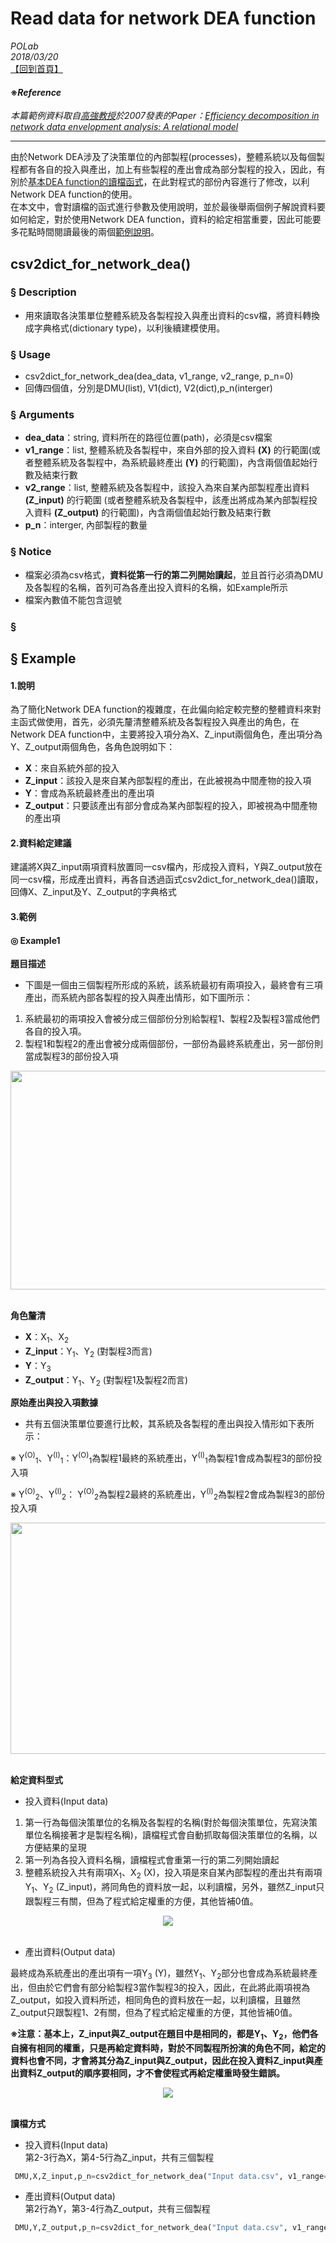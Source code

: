 # Read data for network DEA function
*POLab*
<br>
*2018/03/20*
<br>
[【回到首頁】](https://github.com/wurmen/DEA)
<br>
#### ※*Reference*
*本篇範例資料取自[高強教授](http://www.iim.ncku.edu.tw/files/11-1407-20368.php?Lang=zh-tw)於2007發表的Paper：[Efficiency decomposition in network data envelopment analysis: A relational model](https://www.sciencedirect.com/science/article/pii/S0377221707010077)*

------------

由於Network DEA涉及了決策單位的內部製程(processes)，整體系統以及每個製程都有各自的投入與產出，加上有些製程的產出會成為部分製程的投入，因此，有別於[基本DEA function的讀檔函式](https://github.com/wurmen/DEA/blob/master/Functions/readdata_function.md)，在此對程式的部份內容進行了修改，以利Network DEA function的使用。<br>
在本文中，會對讀檔的函式進行參數及使用說明，並於最後舉兩個例子解說資料要如何給定，對於使用Network DEA function，資料的給定相當重要，因此可能要多花點時間閱讀最後的兩個[範例說明](#Example)。

## csv2dict_for_network_dea()

### § Description
- 用來讀取各決策單位整體系統及各製程投入與產出資料的csv檔，將資料轉換成字典格式(dictionary type)，以利後續建模使用。
### § Usage
- csv2dict_for_network_dea(dea_data, v1_range, v2_range, p_n=0)
- 回傳四個值，分別是DMU(list), V1(dict), V2(dict),p_n(interger)

### § Arguments
- **dea_data**：string, 資料所在的路徑位置(path)，必須是csv檔案
- **v1_range**：list, 整體系統及各製程中，來自外部的投入資料 **(X)** 的行範圍(或者整體系統及各製程中，為系統最終產出 **(Y)** 的行範圍)，內含兩個值起始行數及結束行數
- **v2_range**：list, 整體系統及各製程中，該投入為來自某內部製程產出資料 **(Z_input)** 的行範圍 (或者整體系統及各製程中，該產出將成為某內部製程投入資料 **(Z_output)** 的行範圍)，內含兩個值起始行數及結束行數
- **p_n**：interger, 內部製程的數量

### § Notice
- 檔案必須為csv格式，**資料從第一行的第二列開始讀起**，並且首行必須為DMU及各製程的名稱，首列可為各產出投入資料的名稱，如Example所示
- 檔案內數值不能包含逗號

### § <h2 id="Example">§ Example</h2>
#### 1.說明
為了簡化Network DEA function的複雜度，在此偏向給定較完整的整體資料來對主函式做使用，首先，必須先釐清整體系統及各製程投入與產出的角色，在Network DEA function中，主要將投入項分為X、Z_input兩個角色，產出項分為Y、Z_output兩個角色，各角色說明如下：<br>
- **X**：來自系統外部的投入
- **Z_input**：該投入是來自某內部製程的產出，在此被視為中間產物的投入項
- **Y**：會成為系統最終產出的產出項
- **Z_output**：只要該產出有部分會成為某內部製程的投入，即被視為中間產物的產出項

#### 2.資料給定建議
建議將X與Z_input兩項資料放置同一csv檔內，形成投入資料，Y與Z_output放在同一csv檔，形成產出資料，再各自透過函式csv2dict_for_network_dea()讀取，回傳X、Z_input及Y、Z_output的字典格式

#### 3.範例
#### ◎ Example1

**題目描述**
- 下圖是一個由三個製程所形成的系統，該系統最初有兩項投入，最終會有三項產出，而系統內部各製程的投入與產出情形，如下圖所示：<br>
1. 系統最初的兩項投入會被分成三個部份分別給製程1、製程2及製程3當成他們各自的投入項。<br>
2. 製程1和製程2的產出會被分成兩個部份，一部份為最終系統產出，另一部份則當成製程3的部份投入項

<div align=center>
<img src="https://github.com/wurmen/DEA/blob/master/Network_DEA/pictures/network%20system.PNG" width="550" height="350">
</div>
<br>

**角色釐清**
- **X**：X</sub><sub>1</sup></sub>、X</sub><sub>2</sup></sub>
- **Z_input**：Y</sub><sub>1</sup></sub>、Y</sub><sub>2</sup></sub> (對製程3而言)
- **Y**：Y</sub><sub>3</sup></sub>
- **Z_output**：Y</sub><sub>1</sup></sub>、Y</sub><sub>2</sup></sub> (對製程1及製程2而言)

**原始產出與投入項數據**
- 共有五個決策單位要進行比較，其系統及各製程的產出與投入情形如下表所示：<br>

※ Y<sup>(O)</sup></sub><sub>1</sup></sub>、Y<sup>(I)</sup></sub><sub>1</sup></sub>：Y<sup>(O)</sup></sub><sub>1</sup></sub>為製程1最終的系統產出，Y<sup>(I)</sup></sub><sub>1</sup></sub>為製程1會成為製程3的部份投入項<br>

※ Y<sup>(O)</sup></sub><sub>2</sup></sub>、Y<sup>(I)</sup></sub><sub>2</sup></sub>： Y<sup>(O)</sup></sub><sub>2</sup></sub>為製程2最終的系統產出，Y<sup>(I)</sup></sub><sub>2</sup></sub>為製程2會成為製程3的部份投入項

<div align=center>
<img src="https://github.com/wurmen/DEA/blob/master/Network_DEA/pictures/example-data.PNG" width="800" height="370">
</div>
<br>

**給定資料型式**<br>

- 投入資料(Input data)<br>
1. 第一行為每個決策單位的名稱及各製程的名稱(對於每個決策單位，先寫決策單位名稱接著才是製程名稱)，讀檔程式會自動抓取每個決策單位的名稱，以方便結果的呈現<br>
2. 第一列為各投入資料名稱，讀檔程式會重第一行的第二列開始讀起<br>
3. 整體系統投入共有兩項X</sub><sub>1</sup></sub>、X</sub><sub>2</sup></sub> (X)，投入項是來自某內部製程的產出共有兩項Y</sub><sub>1</sup></sub>、Y</sub><sub>2</sup></sub> (Z_input)，將同角色的資料放一起，以利讀檔，另外，雖然Z_input只跟製程三有關，但為了程式給定權重的方便，其他皆補0值。
<div align=center>
<img src="https://github.com/wurmen/DEA/blob/master/Functions/picture/example1_inputdata.gif" >
</div>
<br>

- 產出資料(Output data) <br>

最終成為系統產出的產出項有一項Y</sub><sub>3</sup></sub> (Y)，雖然Y</sub><sub>1</sup></sub>、Y</sub><sub>2</sup></sub>部分也會成為系統最終產出，但由於它們會有部分給製程3當作製程3的投入，因此，在此將此兩項視為Z_output，如投入資料所述，相同角色的資料放在一起，以利讀檔，且雖然Z_output只跟製程1、2有關，但為了程式給定權重的方便，其他皆補0值。

**※注意：基本上，Z_input與Z_output在題目中是相同的，都是Y</sub><sub>1</sup></sub>、Y</sub><sub>2</sup></sub>，他們各自擁有相同的權重，只是再給定資料時，對於不同製程所扮演的角色不同，給定的資料也會不同，才會將其分為Z_input與Z_output，因此在投入資料Z_input與產出資料Z_output的順序要相同，才不會使程式再給定權重時發生錯誤。**

<div align=center>
<img src="https://github.com/wurmen/DEA/blob/master/Functions/picture/example1_outputdata.gif" >
</div>
<br>

**讀檔方式**<br>
- 投入資料(Input data)<br>
第2-3行為X，第4-5行為Z_input，共有三個製程
```python
 DMU,X,Z_input,p_n=csv2dict_for_network_dea("Input data.csv", v1_range=[2,3], v2_range=[4,5], p_n=3)
```

- 產出資料(Output data)<br>
第2行為Y，第3-4行為Z_output，共有三個製程
```python
 DMU,Y,Z_output,p_n=csv2dict_for_network_dea("Input data.csv", v1_range=[2,2], v2_range=[3,4], p_n=3)
```

